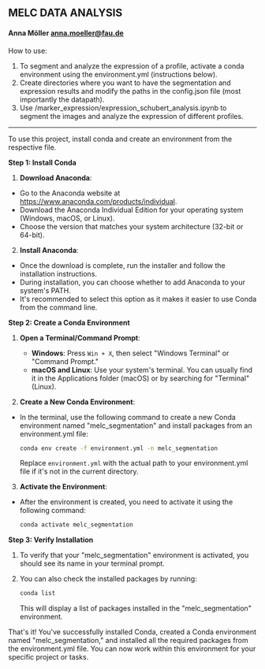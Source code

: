 ## MELC DATA ANALYSIS
#### Anna Möller anna.moeller@fau.de

How to use:
1. To segment and analyze the expression of a profile, activate a conda environment using the environment.yml (instructions below).
2. Create directories where you want to have the segmentation and expression results and modify the paths in the config.json file (most importantly the datapath).
3. Use /marker_expression/expression_schubert_analysis.ipynb to segment the images and analyze the expression of different profiles.

_____

To use this project, install conda and create an environment from the respective file.

**Step 1: Install Conda**

1. **Download Anaconda**: 
- Go to the Anaconda website at https://www.anaconda.com/products/individual.
- Download the Anaconda Individual Edition for your operating system (Windows, macOS, or Linux).
- Choose the version that matches your system architecture (32-bit or 64-bit).

2. **Install Anaconda**: 
- Once the download is complete, run the installer and follow the installation instructions.
- During installation, you can choose whether to add Anaconda to your system's PATH.
- It's recommended to select this option as it makes it easier to use Conda from the command line.

**Step 2: Create a Conda Environment**

1. **Open a Terminal/Command Prompt**:
   - **Windows**: Press `Win + X`, then select "Windows Terminal" or "Command Prompt."
   - **macOS and Linux**: Use your system's terminal. You can usually find it in the Applications folder (macOS) or by searching for "Terminal" (Linux).

2. **Create a New Conda Environment**: 
- In the terminal, use the following command to create a new Conda environment named "melc_segmentation" and install packages from an environment.yml file:
   
   ```bash
   conda env create -f environment.yml -n melc_segmentation
   ```

   Replace `environment.yml` with the actual path to your environment.yml file if it's not in the current directory.

3. **Activate the Environment**:
- After the environment is created, you need to activate it using the following command:

   ```bash
   conda activate melc_segmentation
   ```

**Step 3: Verify Installation**

1. To verify that your "melc_segmentation" environment is activated, you should see its name in your terminal prompt.

2. You can also check the installed packages by running:

   ```bash
   conda list
   ```

   This will display a list of packages installed in the "melc_segmentation" environment.

That's it! You've successfully installed Conda, created a Conda environment named "melc_segmentation," and installed all the required packages from the environment.yml file. You can now work within this environment for your specific project or tasks. 

